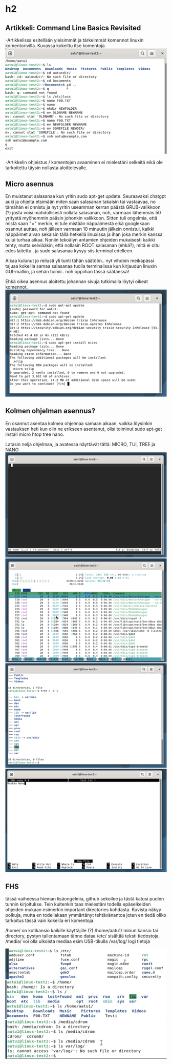 # h2

## Artikkeli: Command Line Basics Revisited
-Artikkelissa esitellään yleisimmät ja tärkeimmät komennot linuxin komentorivillä. Kuvassa kokeiltu itse komentoja.
 ![Add file: Upload](komentorivi.png)

-Artikkelin ohjeistus / komentojen avaaminen ei mielestäni selkeitä eikä ole tarkoitettu täysin nollasta aloittelevalle.

 ## Micro asennus

En muistanut salasanaa kun yritin sudo apt-get update. Seuraavaksi chatgpt auki ja ohjeita etsimään miten saan salasanan takaisin tai vastaavaa, no tämähän ei onnistu ja nyt yritin useamman kerran päästä GRUB-valikkoon (?) josta voisi mahdollisesti nollata salasanan, noh, varmaan lähemmäs 50 yritystä myöhemmin pääsin johonkin valikkoon. Sitten tuli ongelmia, että mistä saan "=" merkin, ei tule mistään näppäimestä eikä googlekaan osannut auttaa, noh jälleen varmaan 10 minuutin jälkein onnistui, kaikki näppäimet aivan sekaisin tällä hetkellä linuxissa ja ihan joka merkin kanssa kului turhaa aikaa. Noniin tekoälyn antamien ohjeiden mukaisesti kaikki tehty, mutta selviääkin, että nollasin ROOT salasanan (ehkä?), mitä ei oltu edes laitettu.. ja sudo salasanaa kysyy siis terminal edelleen.

Aikaa kulunut jo reilusti yli tunti tähän säätöön.. nyt vihdoin meikäpässi tajuaa kokeilla samaa salasanaa tuolla terminalissa kun kirjaudun linuxin GUI-malliin, ja sehän toimii.. noh oppiihan tässä säätäessä!

Ehkä oikea asennus aloitettu johannan sivuja tutkimalla löytyi oikeat komennot.
 ![Add file: Upload](update.png)

## Kolmen ohjelman asennus?

En osannut asentaa kolmea ohjelmaa samaan aikaan, vaikka löysinkin vastauksen heti kun olin ne erikseen asentanut, olisi toiminut sudo apt-get install micro htop tree nano.

Latasin neljä ohjelmaa, ja avatessa näyttävät tältä: MICRO, TUI, TREE ja NANO
 ![Add file: Upload](Micro.png)
  ![Add file: Upload](TUI.png)
   ![Add file: Upload](tree.png)
    ![Add file: Upload](nano.png)

## FHS

tässä vaiheessa hieman lisäongelmia, github sekoilee ja tästä katosi puolen tunnin kirjoitukse. Tein kuitenkin taas mielestäni todella epäselkeiden ohjeiden mukaan esimerkin important directories kohdasta. Kuvista näkyy polkuja, mutta en todellakaan ymmärtänyt tehtävänantoa joten en tiedä oliko tarkoitus tässä vain kokeilla eri komentoja. 

/home/ on kotikansio kaikille käyttäjille (?)
/home/aatu1/ minun kansio tai directory, pystyn tallentamaan tänne dataa
/etc/ sisältää teksti tiedostoja.
/media/ voi olla ulkoista mediaa esim USB-tikulla
/var/log/ logi tietoja

 ![Add file: Upload](teht4.png)
  ![Add file: Upload](teht6.png)
   ![Add file: Upload](teht7.png)



